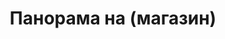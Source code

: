 ---
layout: panorama
parent: '/projects/public/purple-velvet'
image: 'http://hub.acherno.com/svn/purpurno-kadife/Site/Panorami/vidin_mall_new_final_panorama_360_01.jpg'
title: 'Панорама на (магазин)'
sitemap: false
---